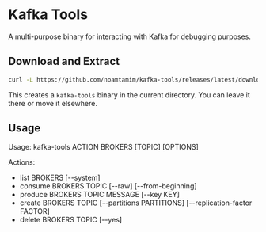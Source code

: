 # Kafka Tools

A multi-purpose binary for interacting with Kafka for debugging purposes.

## Download and Extract

```sh
curl -L https://github.com/noamtamim/kafka-tools/releases/latest/download/kafka-tools.tgz | tar xz
```

This creates a `kafka-tools` binary in the current directory. You can leave it there or move it elsewhere.

## Usage

Usage: kafka-tools ACTION BROKERS [TOPIC] [OPTIONS]

Actions:
- list BROKERS [--system]
- consume BROKERS TOPIC [--raw] [--from-beginning]
- produce BROKERS TOPIC MESSAGE [--key KEY]
- create BROKERS TOPIC [--partitions PARTITIONS] [--replication-factor FACTOR]
- delete BROKERS TOPIC [--yes]
